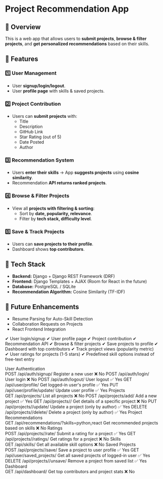 # Project Recommendation App

## 🔹 Overview
This is a web app that allows users to **submit projects**, **browse & filter projects**, and **get personalized recommendations** based on their skills.

## 🔹 Features
### 1️⃣ User Management
- User **signup/login/logout**.
- User **profile page** with skills & saved projects.

### 2️⃣ Project Contribution
- Users can **submit projects** with:
  - Title
  - Description
  - GitHub Link
  - Star Rating (out of 5)
  - Date Posted
  - Author

### 3️⃣ Recommendation System
- Users **enter their skills** → App **suggests projects** using **cosine similarity**.
- Recommendation **API returns ranked projects**.

### 4️⃣ Browse & Filter Projects
- View all **projects with filtering & sorting**:
  - Sort by **date, popularity, relevance**.
  - Filter by **tech stack, difficulty level**.

### 5️⃣ Save & Track Projects
- Users can **save projects to their profile**.
- Dashboard shows **top contributors**.

## 🔹 Tech Stack
- **Backend:** Django + Django REST Framework (DRF)
- **Frontend:** Django Templates + AJAX (Room for React in the future)
- **Database:** PostgreSQL / SQLite
- **Recommendation Algorithm:** Cosine Similarity (TF-IDF)

## 🔹 Future Enhancements
- Resume Parsing for Auto-Skill Detection
- Collaboration Requests on Projects
- React Frontend Integration


✔ User login/signup
✔ User profile page
✔ Project contribution
✔ Recommendation API
✔ Browse & filter projects
✔ Save projects to profile
✔ Dashboard with top contributors
✔ Track project views (popularity metric)
✔ User ratings for projects (1-5 stars)
✔ Predefined skill options instead of free-text entry

User Authentication			
POST	/api/auth/signup/	Register a new user	❌ No
POST	/api/auth/login/	User login	❌ No
POST	/api/auth/logout/	User logout	✅ Yes
GET	/api/user/profile/	Get logged-in user's profile	✅ Yes
PUT	/api/user/profile/update/	Update user profile	✅ Yes
Projects			
GET	/api/projects/	List all projects	❌ No
POST	/api/projects/add/	Add a new project	✅ Yes
GET	/api/projects/<id>/	Get details of a specific project	❌ No
PUT	/api/projects/<id>/update/	Update a project (only by author)	✅ Yes
DELETE	/api/projects/<id>/delete/	Delete a project (only by author)	✅ Yes
Project Recommendations			
GET	/api/recommendations/?skills=python,react	Get recommended projects based on skills	❌ No
Ratings			
POST	/api/projects/<id>/rate/	Submit a rating for a project	✅ Yes
GET	/api/projects/<id>/ratings/	Get ratings for a project	❌ No
Skills			
GET	/api/skills/	Get all available skill options	❌ No
Saved Projects			
POST	/api/projects/<id>/save/	Save a project to user profile	✅ Yes
GET	/api/user/saved_projects/	Get all saved projects of logged-in user	✅ Yes
DELETE	/api/projects/<id>/unsave/	Remove a project from saved list	✅ Yes
Dashboard			
GET	/api/dashboard/	Get top contributors and project stats	❌ No